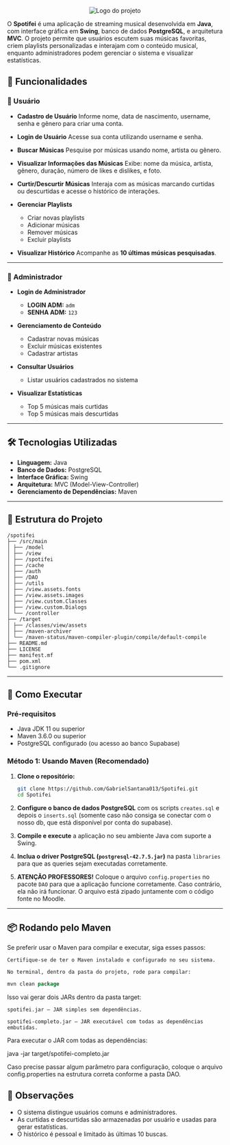 <p align="center">
    <picture>
      <img alt="Logo do projeto" src="https://github.com/user-attachments/assets/a4ea41fa-5fa5-4b21-9c08-2407912b0679">
    </picture>
</p>

O **Spotifei** é uma aplicação de streaming musical desenvolvida em **Java**, com interface gráfica em **Swing**, banco de dados **PostgreSQL**, e arquitetura **MVC**. O projeto permite que usuários escutem suas músicas favoritas, criem playlists personalizadas e interajam com o conteúdo musical, enquanto administradores podem gerenciar o sistema e visualizar estatísticas.

## 📌 Funcionalidades

### 👤 Usuário

* **Cadastro de Usuário**
  Informe nome, data de nascimento, username, senha e gênero para criar uma conta.

* **Login de Usuário**
  Acesse sua conta utilizando username e senha.

* **Buscar Músicas**
  Pesquise por músicas usando nome, artista ou gênero.

* **Visualizar Informações das Músicas**
  Exibe: nome da música, artista, gênero, duração, número de likes e dislikes, e foto.

* **Curtir/Descurtir Músicas**
  Interaja com as músicas marcando curtidas ou descurtidas e acesse o histórico de interações.

* **Gerenciar Playlists**

  * Criar novas playlists
  * Adicionar músicas
  * Remover músicas
  * Excluir playlists

* **Visualizar Histórico**
  Acompanhe as **10 últimas músicas pesquisadas**.

---

### 🔧 Administrador

* **Login de Administrador**

  * **LOGIN ADM:** `adm`
  * **SENHA ADM:** `123`

* **Gerenciamento de Conteúdo**

  * Cadastrar novas músicas
  * Excluir músicas existentes
  * Cadastrar artistas

* **Consultar Usuários**

  * Listar usuários cadastrados no sistema

* **Visualizar Estatísticas**

  * Top 5 músicas mais curtidas
  * Top 5 músicas mais descurtidas

---

## 🛠️ Tecnologias Utilizadas

* **Linguagem:** Java
* **Banco de Dados:** PostgreSQL
* **Interface Gráfica:** Swing
* **Arquitetura:** MVC (Model-View-Controller)
* **Gerenciamento de Dependências:** Maven

---

## 📂 Estrutura do Projeto

```
/spotifei
├── /src/main
│ ├── /model
│ ├── /view
│ ├── /spotifei
│ ├── /cache
│ ├── /auth
│ ├── /DAO
│ ├── /utils
│ ├── /view.assets.fonts
│ ├── /view.assets.images
│ ├── /view.custom.Classes
│ ├── /view.custom.Dialogs
│ └── /controller
├── /target
│ ├── /classes/view/assets
│ ├── /maven-archiver
│ └── /maven-status/maven-compiler-plugin/compile/default-compile
├── README.md
├── LICENSE
├── manifest.mf
├── pom.xml
└── .gitignore
```

---

## 🚀 Como Executar

### Pré-requisitos
- Java JDK 11 ou superior
- Maven 3.6.0 ou superior
- PostgreSQL configurado (ou acesso ao banco Supabase)

### Método 1: Usando Maven (Recomendado)

1. **Clone o repositório:**
   ```bash
   git clone https://github.com/GabrielSantana013/Spotifei.git
   cd Spotifei

2. **Configure o banco de dados PostgreSQL** com os scripts `creates.sql` e depois o `inserts.sql` (somente caso não consiga se conectar com o nosso db, que está disponível por conta do supabase).

3. **Compile e execute** a aplicação no seu ambiente Java com suporte a Swing.

4. **Inclua o driver PostgreSQL (`postgresql-42.7.5.jar`)** na pasta `libraries` para que as queries sejam executadas corretamente.

5. **ATENÇÃO PROFESSORES!**
   Coloque o arquivo `config.properties` no pacote `DAO` para que a aplicação funcione corretamente. Caso contrário, ela não irá funcionar.
   O arquivo está zipado juntamente com o código fonte no Moodle.

---

## 📦 Rodando pelo Maven

Se preferir usar o Maven para compilar e executar, siga esses passos:

    Certifique-se de ter o Maven instalado e configurado no seu sistema.

    No terminal, dentro da pasta do projeto, rode para compilar:

``` java
mvn clean package
```
Isso vai gerar dois JARs dentro da pasta target:

    spotifei.jar — JAR simples sem dependências.

    spotifei-completo.jar — JAR executável com todas as dependências embutidas.

Para executar o JAR com todas as dependências:

java -jar target/spotifei-completo.jar

Caso precise passar algum parâmetro para configuração, coloque o arquivo config.properties na estrutura correta conforme a pasta DAO.

## 📌 Observações

* O sistema distingue usuários comuns e administradores.
* As curtidas e descurtidas são armazenadas por usuário e usadas para gerar estatísticas.
* O histórico é pessoal e limitado às últimas 10 buscas.

